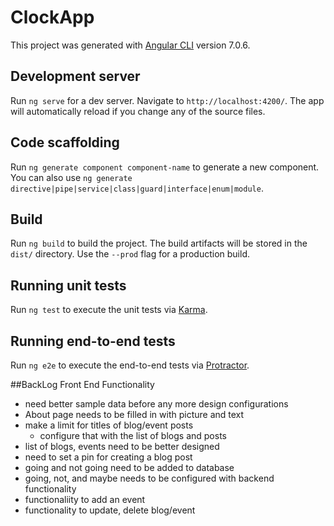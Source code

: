 # ClockApp

This project was generated with [Angular CLI](https://github.com/angular/angular-cli) version 7.0.6.

## Development server

Run `ng serve` for a dev server. Navigate to `http://localhost:4200/`. The app will automatically reload if you change any of the source files.

## Code scaffolding

Run `ng generate component component-name` to generate a new component. You can also use `ng generate directive|pipe|service|class|guard|interface|enum|module`.

## Build

Run `ng build` to build the project. The build artifacts will be stored in the `dist/` directory. Use the `--prod` flag for a production build.

## Running unit tests

Run `ng test` to execute the unit tests via [Karma](https://karma-runner.github.io).

## Running end-to-end tests

Run `ng e2e` to execute the end-to-end tests via [Protractor](http://www.protractortest.org/).

##BackLog
Front End Functionality
- need better sample data before any more design configurations
- About page needs to be filled in with picture and text
- make a limit for titles of blog/event posts
    - configure that with the list of blogs and posts
- list of blogs, events need to be better designed 
- need to set a pin for creating a blog post
- going and not going need to be added to database
- going, not, and maybe needs to be configured with backend functionality 
- functionaliity to add an event
- functionality to update, delete blog/event






